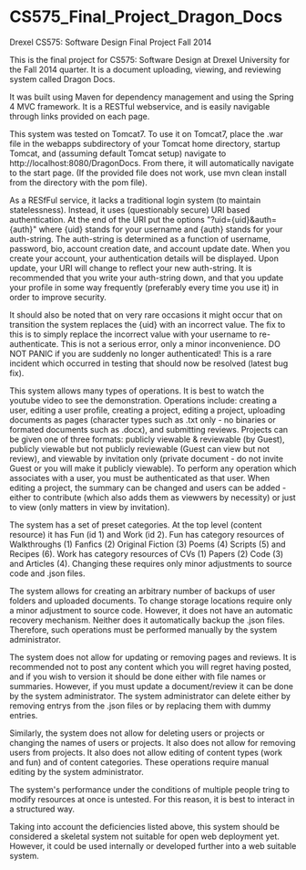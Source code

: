 CS575_Final_Project_Dragon_Docs
===============================

Drexel CS575: Software Design Final Project Fall 2014

This is the final project for CS575: Software Design at Drexel University for the Fall 2014 quarter. It is a document uploading, viewing, and reviewing system called Dragon Docs.

It was built using Maven for dependency management and using the Spring 4 MVC framework. It is a RESTful webservice, and is easily navigable through links provided on each page.

This system was tested on Tomcat7. To use it on Tomcat7, place the .war file in the webapps subdirectory of your Tomcat home directory, startup Tomcat, and (assuming default Tomcat setup) navigate to http://localhost:8080/DragonDocs. From there, it will automatically navigate to the start page.  (If the provided file does not work, use mvn clean install from the directory with the pom file).

As a RESfFul service, it lacks a traditional login system (to maintain statelessness). Instead, it uses (questionably secure) URI based authentication. At the end of the URI put the options "?uid={uid}&auth={auth}" where {uid} stands for your username and {auth} stands for your auth-string. The auth-string is determined as a function of username, password, bio, account creation date, and account update date. When you create your account, your authentication details will be displayed. Upon update, your URI will change to reflect your new auth-string. It is recommended that you write your auth-string down, and that you update your profile in some way frequently (preferably every time you use it) in order to improve security.

It should also be noted that on very rare occasions it might occur that on transition the system replaces the {uid} with an incorrect value. The fix to this is to simply replace the incorrect value with your username to re-authenticate. This is not a serious error, only a minor inconvenience. DO NOT PANIC if you are suddenly no longer authenticated!  This is a rare incident which occurred in testing that should now be resolved (latest bug fix).

This system allows many types of operations. It is best to watch the youtube video to see the demonstration. Operations include: creating a user, editing a user profile, creating a project, editing a project, uploading documents as pages (character types such as .txt only - no binaries or formated documents such as .docx), and submitting reviews. Projects can be given one of three formats: publicly viewable & reviewable (by Guest), publicly viewable but not publicly reviewable (Guest can view but not review), and viewable by invitation only (private document - do not invite Guest or you will make it publicly viewable). To perform any operation which associates with a user, you must be authenticated as that user.  When editing a project, the summary can be changed and users can be added - either to contribute (which also adds them as viewwers by necessity) or just to view (only matters in view by invitation).

The system has a set of preset categories. At the top level (content resource) it has Fun (id 1) and Work (id 2). Fun has category resources of Walkthroughs (1) Fanfics (2) Original Fiction (3) Poems (4) Scripts (5) and Recipes (6). Work has category resources of CVs (1) Papers (2) Code (3) and Articles (4). Changing these requires only minor adjustments to source code and .json files.

The system allows for creating an arbitrary number of backups of user folders and uploaded documents. To change storage locations require only a minor adjustment to source code. However, it does not have an automatic recovery mechanism. Neither does it automatically backup the .json files. Therefore, such operations must be performed manually by the system administrator.

The system does not allow for updating or removing pages and reviews. It is recommended not to post any content which you will regret having posted, and if you wish to version it should be done either with file names or summaries. However, if you must update a document/review it can be done by the system administrator. The system administrator can delete either by removing entrys from the .json files or by replacing them with dummy entries.

Similarly, the system does not allow for deleting users or projects or changing the names of users or projects. It also does not allow for removing users from projects. It also does not allow editing of content types (work and fun) and of content categories. These operations require manual editing by the system administrator.

The system's performance under the conditions of multiple people tring to modify resources at once is untested. For this reason, it is best to interact in a structured way. 

Taking into account the deficiencies listed above, this system should be considered a skeletal system not suitable for open web deployment yet. However, it could be used internally or developed further into a web suitable system.
